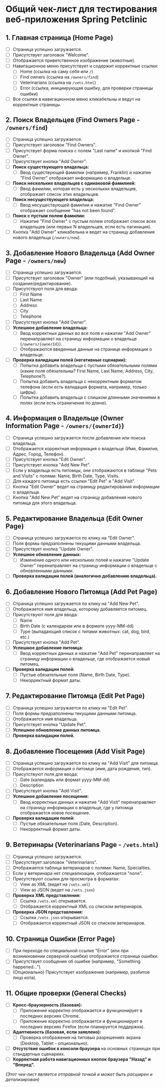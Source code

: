 # Общий чек-лист для тестирования веб-приложения Spring Petclinic

## 1. Главная страница (Home Page)

- [ ] Страница успешно загружается.
- [ ] Присутствует заголовок "Welcome".
- [ ] Отображается приветственное изображение (животные).
- [ ] Навигационное меню присутствует и содержит корректные ссылки:
  - [ ] Home (ссылка на саму себя или `/`)
  - [ ] Find owners (ссылка на `/owners/find`)
  - [ ] Veterinarians (ссылка на `/vets.html`)
  - [ ] Error (ссылка, инициирующая ошибку, для проверки страницы ошибки)
- [ ] Все ссылки в навигационном меню кликабельны и ведут на корректные страницы.

## 2. Поиск Владельцев (Find Owners Page - `/owners/find`)

- [ ] Страница успешно загружается.
- [ ] Присутствует заголовок "Find Owners".
- [ ] Присутствует форма поиска с полем "Last name" и кнопкой "Find Owner".
- [ ] Присутствует кнопка "Add Owner".
- [ ] **Поиск существующего владельца:**
  - [ ] Ввод существующей фамилии (например, Franklin) и нажатие "Find Owner" отображает информацию о владельце.
- [ ] **Поиск нескольких владельцев с одинаковой фамилией:**
  - [ ] Ввод фамилии, которая есть у нескольких владельцев, отображает список этих владельцев.
- [ ] **Поиск несуществующего владельца:**
  - [ ] Ввод несуществующей фамилии и нажатие "Find Owner" отображает сообщение "has not been found".
- [ ] **Поиск с пустым полем фамилии:**
  - [ ] Нажатие "Find Owner" с пустым полем отображает список всех владельцев (или первых N владельцев, если есть пагинация).
- [ ] Кнопка "Add Owner" кликабельна и ведет на страницу добавления нового владельца (`/owners/new`).

## 3. Добавление Нового Владельца (Add Owner Page - `/owners/new`)

- [ ] Страница успешно загружается.
- [ ] Присутствует заголовок "Owner" (или подобный, указывающий на создание/редактирование).
- [ ] Присутствуют поля для ввода:
  - [ ] First Name
  - [ ] Last Name
  - [ ] Address
  - [ ] City
  - [ ] Telephone
- [ ] Присутствует кнопка "Add Owner".
- [ ] **Успешное добавление владельца:**
  - [ ] Ввод корректных данных во все поля и нажатие "Add Owner" перенаправляет на страницу информации о владельце (`/owners/{ownerId}`).
  - [ ] Отображаются введенные данные на странице информации о владельце.
- [ ] **Проверка валидации полей (негативные сценарии):**
  - [ ] Попытка добавить владельца с пустыми обязательными полями (какие поля обязательны? First Name, Last Name, Address, City, Telephone?).
  - [ ] Попытка добавить владельца с некорректным форматом телефона (если есть валидация формата, например, только цифры).
  - [ ] Попытка добавить владельца с слишком длинными значениями в полях (если есть ограничения по длине).

## 4. Информация о Владельце (Owner Information Page - `/owners/{ownerId}`)

- [ ] Страница успешно загружается после добавления или поиска владельца.
- [ ] Отображается корректная информация о владельце (Имя, Фамилия, Адрес, Город, Телефон).
- [ ] Присутствует кнопка "Edit Owner".
- [ ] Присутствует кнопка "Add New Pet".
- [ ] Если у владельца есть питомцы, они отображаются в таблице "Pets and Visits" с полями: Name, Birth Date, Type, Visits.
- [ ] Для каждого питомца есть ссылки "Edit Pet" и "Add Visit".
- [ ] Кнопка "Edit Owner" ведет на страницу редактирования информации о владельце.
- [ ] Кнопка "Add New Pet" ведет на страницу добавления нового питомца для этого владельца.

## 5. Редактирование Владельца (Edit Owner Page)

- [ ] Страница успешно загружается по клику на "Edit Owner".
- [ ] Поля формы предзаполнены текущими данными владельца.
- [ ] Присутствует кнопка "Update Owner".
- [ ] **Успешное обновление данных:**
  - [ ] Изменение одного или нескольких полей и нажатие "Update Owner" перенаправляет на страницу информации о владельце с обновленными данными.
- [ ] **Проверка валидации полей (аналогично добавлению владельца).**

## 6. Добавление Нового Питомца (Add Pet Page)

- [ ] Страница успешно загружается по клику на "Add New Pet".
- [ ] Отображается имя владельца, которому добавляется питомец.
- [ ] Присутствуют поля для ввода:
  - [ ] Name
  - [ ] Birth Date (с календарем или в формате yyyy-MM-dd)
  - [ ] Type (выпадающий список с типами животных: cat, dog, bird, etc.)
- [ ] Присутствует кнопка "Add Pet".
- [ ] **Успешное добавление питомца:**
  - [ ] Ввод корректных данных и нажатие "Add Pet" перенаправляет на страницу информации о владельце, где отображается новый питомец.
- [ ] **Проверка валидации полей:**
  - [ ] Пустые обязательные поля (Name, Birth Date, Type).
  - [ ] Некорректный формат даты.

## 7. Редактирование Питомца (Edit Pet Page)

- [ ] Страница успешно загружается по клику на "Edit Pet".
- [ ] Поля формы предзаполнены текущими данными питомца.
- [ ] Отображается имя владельца.
- [ ] Присутствует кнопка "Update Pet".
- [ ] **Успешное обновление данных питомца.**
- [ ] **Проверка валидации полей.**

## 8. Добавление Посещения (Add Visit Page)

- [ ] Страница успешно загружается по клику на "Add Visit" для питомца.
- [ ] Отображается информация о питомце (имя, дата рождения, тип).
- [ ] Присутствуют поля для ввода:
  - [ ] Date (календарь или формат yyyy-MM-dd)
  - [ ] Description
- [ ] Присутствует кнопка "Add Visit".
- [ ] **Успешное добавление посещения:**
  - [ ] Ввод корректных данных и нажатие "Add Visit" перенаправляет на страницу информации о владельце, где у питомца отображается новое посещение.
- [ ] **Проверка валидации полей:**
  - [ ] Пустые обязательные поля (Date, Description).
  - [ ] Некорректный формат даты.

## 9. Ветеринары (Veterinarians Page - `/vets.html`)

- [ ] Страница успешно загружается.
- [ ] Присутствует заголовок "Veterinarians".
- [ ] Отображается таблица ветеринаров с полями: Name, Specialties.
- [ ] Если у ветеринара нет специализации, отображается "none".
- [ ] Присутствуют ссылки для просмотра в форматах:
  - [ ] View as XML (ведет на `/vets.xml`)
  - [ ] View as JSON (ведет на `/vets.json`)
- [ ] **Проверка XML представления:**
  - [ ] Ссылка `/vets.xml` открывается.
  - [ ] Отображается корректный XML со списком ветеринаров.
- [ ] **Проверка JSON представления:**
  - [ ] Ссылка `/vets.json` открывается.
  - [ ] Отображается корректный JSON со списком ветеринаров.

## 10. Страница Ошибки (Error Page)

- [ ] При переходе по специальной ссылке "Error" (или при возникновении серверной ошибки) отображается страница ошибки.
- [ ] Присутствует сообщение об ошибке (например, "Something happened...").
- [ ] (Опционально) Присутствует изображение (например, разбитое лицо кота).

## 11. Общие проверки (General Checks)

- [ ] **Кросс-браузерность (базовая):**
  - [ ] Приложение корректно отображается и функционирует в последних версиях Chrome.
  - [ ] Приложение корректно отображается и функционирует в последних версиях Firefox (если планируется поддержка).
- [ ] **Адаптивность (базовая, если заявлено):**
  - [ ] Проверка отображения на типовых разрешениях экрана (Desktop, Tablet - опционально).
- [ ] **Отсутствие ошибок в консоли браузера** на основных страницах при стандартных сценариях.
- [ ] **Корректная работа навигационных кнопок браузера "Назад" и "Вперед".**

*(Этот чек-лист является отправной точкой и может быть расширен и детализирован)* 